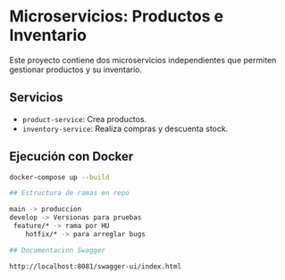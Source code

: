 # Microservicios: Productos e Inventario

Este proyecto contiene dos microservicios independientes que permiten gestionar productos y su inventario.

## Servicios

- `product-service`: Crea productos.
- `inventory-service`: Realiza compras y descuenta stock.

## Ejecución con Docker

```bash
docker-compose up --build

## Estructura de ramas en repo

main -> produccion
develop -> Versionas para pruebas
 feature/* -> rama por HU
    hotfix/* -> para arreglar bugs

## Documentacion Swagger

http://localhost:8081/swagger-ui/index.html